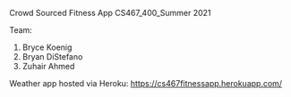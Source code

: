 Crowd Sourced Fitness App
CS467_400_Summer 2021

Team:
1. Bryce Koenig
2. Bryan DiStefano
3. Zuhair Ahmed


Weather app hosted via Heroku: https://cs467fitnessapp.herokuapp.com/ 

